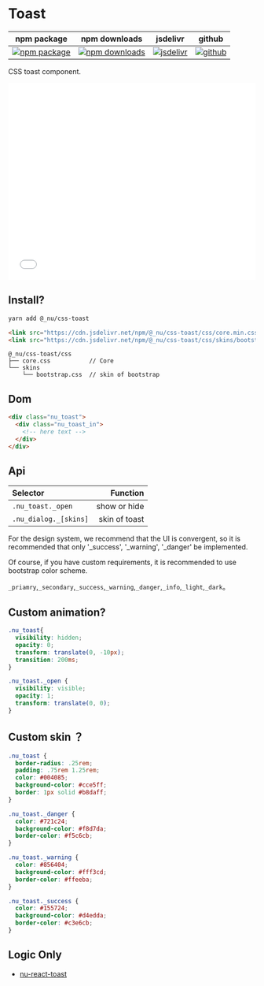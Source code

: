 # Toast

| npm package| npm downloads| jsdelivr |  github |
| --------------- | ------------------------------ | ------ | ----------------------- |
| [![npm package][npm-badge]][npm-url] | [![npm downloads][npm-downloads]][npm-url] | [![jsdelivr][jsdelivr-badge]][jsdelivr-url] | [![github][git-badge]][git-url] |

[npm-badge]: https://img.shields.io/npm/v/@_nu/css-toast.svg
[npm-url]: https://www.npmjs.org/package/@_nu/css-toast
[npm-downloads]: https://img.shields.io/npm/dw/@_nu/css-toast
[git-url]: https://github.com/nu-system/css-toast
[git-badge]: https://img.shields.io/github/stars/nu-system/css-toast.svg?style=social
[jsdelivr-badge]: https://data.jsdelivr.com/v1/package/npm/@_nu/css-toast/badge
[jsdelivr-url]: https://www.jsdelivr.com/package/npm/@_nu/css-toast

CSS toast component.

<iframe height="400" style="width: 100%;" scrolling="no" title="nu-toast" src="//codepen.io/ziven27/embed/mZyprq/?height=265&theme-id=0&default-tab=html,result" frameborder="no" allowtransparency="true" allowfullscreen="true">
  See the Pen <a href='https://codepen.io/ziven27/pen/mZyprq/'>nu-toast</a> by ziven27
  (<a href='https://codepen.io/ziven27'>@ziven27</a>) on <a href='https://codepen.io'>CodePen</a>.
</iframe>

## Install?

```bash
yarn add @_nu/css-toast
```

```HTML
<link src="https://cdn.jsdelivr.net/npm/@_nu/css-toast/css/core.min.css" />
<link src="https://cdn.jsdelivr.net/npm/@_nu/css-toast/css/skins/bootstrap.min.css" />

```

```
@_nu/css-toast/css
├── core.css           // Core
└── skins
    └── bootstrap.css  // skin of bootstrap
```

## Dom

```HTML
<div class="nu_toast">
  <div class="nu_toast_in">
    <!-- here text -->
  </div>
</div>
```


## Api

| Selector   |   Function   |
|:----------|-------------:|
| `.nu_toast._open` |  show or hide |
| `.nu_dialog._[skins]` | skin of toast |

For the design system, we recommend that the UI is convergent, so it is recommended that only '_success', '_warning', '_danger' be implemented.

Of course, if you have custom requirements, it is recommended to use bootstrap color scheme.

`_priamry`,`_secondary`,`_success`,`_warning`,`_danger`,`_info`,`_light`,`_dark`。

## Custom animation?

```css
.nu_toast{
  visibility: hidden;
  opacity: 0;
  transform: translate(0, -10px);
  transition: 200ms;
}

.nu_toast._open {
  visibility: visible;
  opacity: 1;
  transform: translate(0, 0);
}
```

## Custom skin ？

```css
.nu_toast {
  border-radius: .25rem;
  padding: .75rem 1.25rem;
  color: #004085;
  background-color: #cce5ff;
  border: 1px solid #b8daff;
}

.nu_toast._danger {
  color: #721c24;
  background-color: #f8d7da;
  border-color: #f5c6cb;
}

.nu_toast._warning {
  color: #856404;
  background-color: #fff3cd;
  border-color: #ffeeba;
}

.nu_toast._success {
  color: #155724;
  background-color: #d4edda;
  border-color: #c3e6cb;
}
```

## Logic Only

- [nu-react-toast](/react/toast/)
